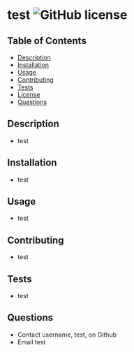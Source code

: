 
# test ![GitHub license](https://img.shields.io/badge/license-MIT-blue.svg)

## Table of Contents
- [Description](#Description)
- [Installation](#Installation)
- [Usage](#Usage)
- [Contributing](#Contributing)
- [Tests](#Tests)
- [License](#License)
- [Questions](#Questions)
    
## Description
- test
    
## Installation
- test

## Usage
- test

## Contributing
- test

## Tests
- test
    
## Questions
- Contact username, test, on Github
- Email test